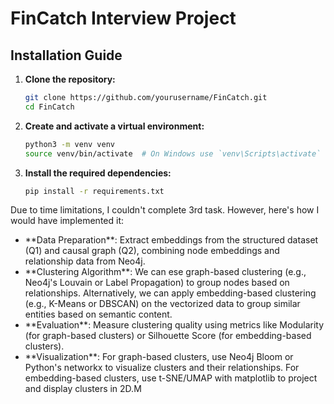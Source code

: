 # FinCatch Interview Project

## Installation Guide

1. **Clone the repository:**

   ```bash
   git clone https://github.com/yourusername/FinCatch.git
   cd FinCatch
   ```

2. **Create and activate a virtual environment:**

   ```bash
   python3 -m venv venv
   source venv/bin/activate  # On Windows use `venv\Scripts\activate`
   ```

3. **Install the required dependencies:**
   ```bash
   pip install -r requirements.txt
   ```

Due to time limitations, I couldn't complete 3rd task. However, here's how I would have implemented it:

<ul>
<li>**Data Preparation**: Extract embeddings from the structured dataset (Q1) and causal graph (Q2), combining node embeddings and relationship data from Neo4j.</li>
<li>**Clustering Algorithm**:
We can ese graph-based clustering (e.g., Neo4j's Louvain or Label Propagation) to group nodes based on relationships.
Alternatively, we can apply embedding-based clustering (e.g., K-Means or DBSCAN) on the vectorized data to group similar entities based on semantic content.</li>
<li>**Evaluation**: Measure clustering quality using metrics like Modularity (for graph-based clusters) or Silhouette Score (for embedding-based clusters).</li>
<li>
**Visualization**:
For graph-based clusters, use Neo4j Bloom or Python's networkx to visualize clusters and their relationships.
For embedding-based clusters, use t-SNE/UMAP with matplotlib to project and display clusters in 2D.M</li>
</ul>
